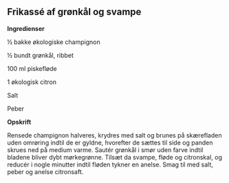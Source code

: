 ## Frikassé af grønkål og svampe

**Ingredienser**

½ bakke økologiske champignon

½ bundt grønkål, ribbet

100 ml piskefløde

1 økologisk citron

Salt

Peber

**Opskrift**

Rensede champignon halveres, krydres med salt og brunes på skærefladen
uden omrøring indtil de er gyldne, hvorefter de sættes til side og
panden skrues ned på medium varme. Sautér grønkål i smør uden farve
indtil bladene bliver dybt mørkegrønne. Tilsæt da svampe, fløde og
citronskal, og reducér i nogle minutter indtil fløden tykner en anelse.
Smag til med salt, peber og anelse citronsaft.

